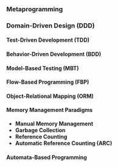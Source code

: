### **Metaprogramming**

### **Domain-Driven Design (DDD)**

#### **Test-Driven Development (TDD)**

#### **Behavior-Driven Development (BDD)**

#### **Model-Based Testing (MBT)**

#### **Flow-Based Programming (FBP)**

#### **Object-Relational Mapping (ORM)**

#### **Memory Management Paradigms**

- **Manual Memory Management**
- **Garbage Collection**
- **Reference Counting**
- **Automatic Reference Counting (ARC)**

#### **Automata-Based Programming**

